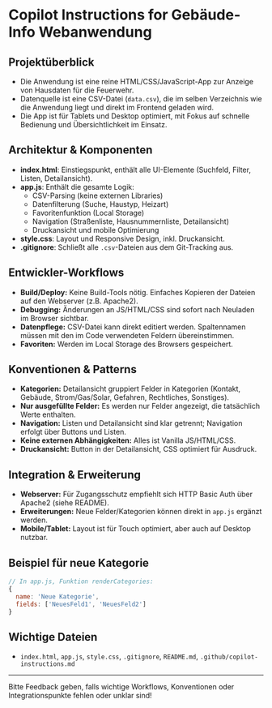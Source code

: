 # Copilot Instructions for Gebäude-Info Webanwendung

## Projektüberblick
- Die Anwendung ist eine reine HTML/CSS/JavaScript-App zur Anzeige von Hausdaten für die Feuerwehr.
- Datenquelle ist eine CSV-Datei (`data.csv`), die im selben Verzeichnis wie die Anwendung liegt und direkt im Frontend geladen wird.
- Die App ist für Tablets und Desktop optimiert, mit Fokus auf schnelle Bedienung und Übersichtlichkeit im Einsatz.

## Architektur & Komponenten
- **index.html**: Einstiegspunkt, enthält alle UI-Elemente (Suchfeld, Filter, Listen, Detailansicht).
- **app.js**: Enthält die gesamte Logik:
  - CSV-Parsing (keine externen Libraries)
  - Datenfilterung (Suche, Haustyp, Heizart)
  - Favoritenfunktion (Local Storage)
  - Navigation (Straßenliste, Hausnummernliste, Detailansicht)
  - Druckansicht und mobile Optimierung
- **style.css**: Layout und Responsive Design, inkl. Druckansicht.
- **.gitignore**: Schließt alle `.csv`-Dateien aus dem Git-Tracking aus.

## Entwickler-Workflows
- **Build/Deploy:** Keine Build-Tools nötig. Einfaches Kopieren der Dateien auf den Webserver (z.B. Apache2).
- **Debugging:** Änderungen an JS/HTML/CSS sind sofort nach Neuladen im Browser sichtbar.
- **Datenpflege:** CSV-Datei kann direkt editiert werden. Spaltennamen müssen mit den im Code verwendeten Feldern übereinstimmen.
- **Favoriten:** Werden im Local Storage des Browsers gespeichert.

## Konventionen & Patterns
- **Kategorien:** Detailansicht gruppiert Felder in Kategorien (Kontakt, Gebäude, Strom/Gas/Solar, Gefahren, Rechtliches, Sonstiges).
- **Nur ausgefüllte Felder:** Es werden nur Felder angezeigt, die tatsächlich Werte enthalten.
- **Navigation:** Listen und Detailansicht sind klar getrennt; Navigation erfolgt über Buttons und Listen.
- **Keine externen Abhängigkeiten:** Alles ist Vanilla JS/HTML/CSS.
- **Druckansicht:** Button in der Detailansicht, CSS optimiert für Ausdruck.

## Integration & Erweiterung
- **Webserver:** Für Zugangsschutz empfiehlt sich HTTP Basic Auth über Apache2 (siehe README).
- **Erweiterungen:** Neue Felder/Kategorien können direkt in `app.js` ergänzt werden.
- **Mobile/Tablet:** Layout ist für Touch optimiert, aber auch auf Desktop nutzbar.

## Beispiel für neue Kategorie
```js
// In app.js, Funktion renderCategories:
{
  name: 'Neue Kategorie',
  fields: ['NeuesFeld1', 'NeuesFeld2']
}
```

## Wichtige Dateien
- `index.html`, `app.js`, `style.css`, `.gitignore`, `README.md`, `.github/copilot-instructions.md`

---
Bitte Feedback geben, falls wichtige Workflows, Konventionen oder Integrationspunkte fehlen oder unklar sind!
